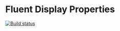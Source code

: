 Fluent Display Properties
=======================

[![Build status](https://ci.appveyor.com/api/projects/status/vjnpoe3qr5ikjjvr?svg=true)](https://ci.appveyor.com/project/JoeMighty/fluentdisplayproperties)
